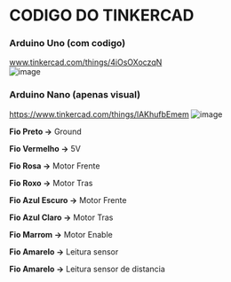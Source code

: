 # CODIGO DO TINKERCAD


### Arduino Uno (com codigo)
www.tinkercad.com/things/4iOsOXoczqN  
![image](https://user-images.githubusercontent.com/125526050/236594033-022637df-5aa2-4c45-81db-e824565e7f43.png)

### Arduino Nano (apenas visual)
https://www.tinkercad.com/things/lAKhufbEmem
![image](https://github.com/CodyKoInABox/sumoRobot/assets/125526050/e1b5fefd-66ae-4636-87cb-fb50d3c13670)





**Fio Preto ->**  Ground

**Fio Vermelho ->** 5V

**Fio Rosa ->** Motor Frente

**Fio Roxo ->** Motor Tras

**Fio Azul Escuro ->** Motor Frente

**Fio Azul Claro ->** Motor Tras

**Fio Marrom ->** Motor Enable

**Fio Amarelo ->** Leitura sensor

**Fio Amarelo ->** Leitura sensor de distancia
